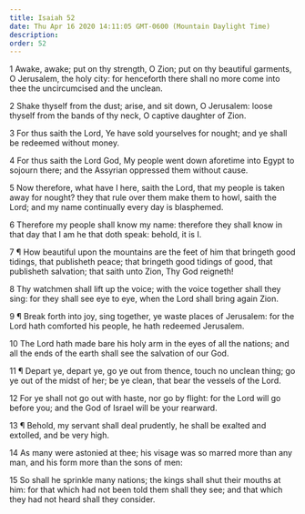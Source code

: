 ```yaml
---
title: Isaiah 52
date: Thu Apr 16 2020 14:11:05 GMT-0600 (Mountain Daylight Time)
description: 
order: 52
---
```


<p>
  1 Awake, awake; put on thy strength, O Zion; put on thy beautiful garments, O
  Jerusalem, the holy city: for henceforth there shall no more come into thee
  the uncircumcised and the unclean.
</p>
<p>
  2 Shake thyself from the dust; arise, and sit down, O Jerusalem: loose thyself
  from the bands of thy neck, O captive daughter of Zion.
</p>
<p>
  3 For thus saith the Lord, Ye have sold yourselves for nought; and ye shall be
  redeemed without money.
</p>
<p>
  4 For thus saith the Lord God, My people went down aforetime into Egypt to
  sojourn there; and the Assyrian oppressed them without cause.
</p>
<p>
  5 Now therefore, what have I here, saith the Lord, that my people is taken
  away for nought? they that rule over them make them to howl, saith the Lord;
  and my name continually every day is blasphemed.
</p>
<p>
  6 Therefore my people shall know my name: therefore they shall know in that
  day that I am he that doth speak: behold, it is I.
</p>
<p>
  7 &#xB6; How beautiful upon the mountains are the feet of him that bringeth
  good tidings, that publisheth peace; that bringeth good tidings of good, that
  publisheth salvation; that saith unto Zion, Thy God reigneth!
</p>
<p>
  8 Thy watchmen shall lift up the voice; with the voice together shall they
  sing: for they shall see eye to eye, when the Lord shall bring again Zion.
</p>
<p>
  9 &#xB6; Break forth into joy, sing together, ye waste places of Jerusalem:
  for the Lord hath comforted his people, he hath redeemed Jerusalem.
</p>
<p>
  10 The Lord hath made bare his holy arm in the eyes of all the nations; and
  all the ends of the earth shall see the salvation of our God.
</p>
<p>
  11 &#xB6; Depart ye, depart ye, go ye out from thence, touch no unclean thing;
  go ye out of the midst of her; be ye clean, that bear the vessels of the Lord.
</p>
<p>
  12 For ye shall not go out with haste, nor go by flight: for the Lord will go
  before you; and the God of Israel will be your rearward.
</p>
<p>
  13 &#xB6; Behold, my servant shall deal prudently, he shall be exalted and
  extolled, and be very high.
</p>
<p>
  14 As many were astonied at thee; his visage was so marred more than any man,
  and his form more than the sons of men:
</p>
<p>
  15 So shall he sprinkle many nations; the kings shall shut their mouths at
  him: for that which had not been told them shall they see; and that which they
  had not heard shall they consider.
</p>
